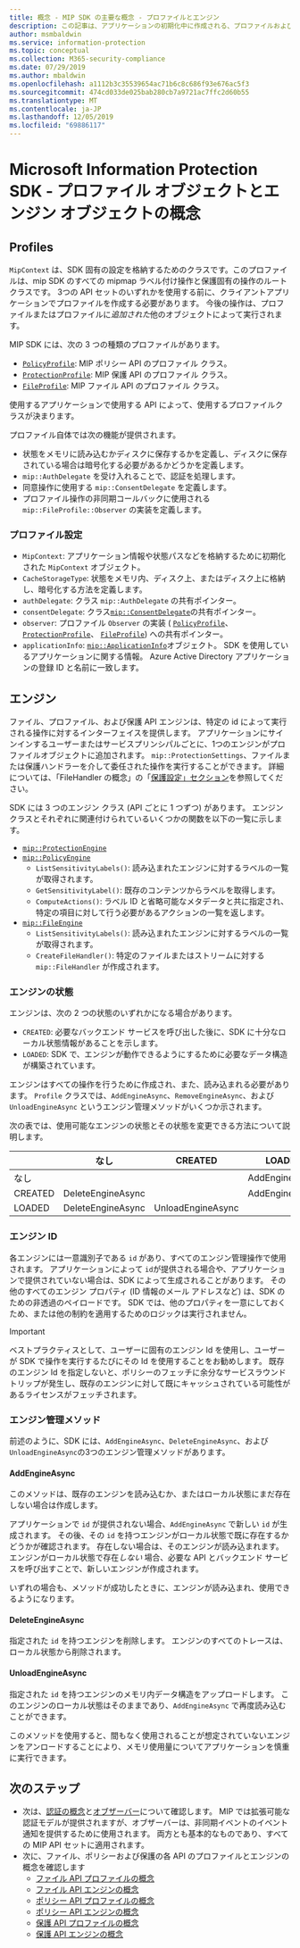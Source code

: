 ```yaml
---
title: 概念 - MIP SDK の主要な概念 - プロファイルとエンジン
description: この記事は、アプリケーションの初期化中に作成される、プロファイルおよびエンジンという主要な SDK の概念を理解するのに役立ちます。
author: msmbaldwin
ms.service: information-protection
ms.topic: conceptual
ms.collection: M365-security-compliance
ms.date: 07/29/2019
ms.author: mbaldwin
ms.openlocfilehash: a1112b3c35539654ac71b6c8c686f93e676ac5f3
ms.sourcegitcommit: 474cd033de025bab280cb7a9721ac7ffc2d60b55
ms.translationtype: MT
ms.contentlocale: ja-JP
ms.lasthandoff: 12/05/2019
ms.locfileid: "69886117"
---
```

# <a name="microsoft-information-protection-sdk---profile-and-engine-object-concepts"></a>Microsoft Information Protection SDK - プロファイル オブジェクトとエンジン オブジェクトの概念

## <a name="profiles"></a>Profiles

`MipContext` は、SDK 固有の設定を格納するためのクラスです。このプロファイルは、mip SDK のすべての mipmap ラベル付け操作と保護固有の操作のルートクラスです。 3つの API セットのいずれかを使用する前に、クライアントアプリケーションでプロファイルを作成する必要があります。 今後の操作は、プロファイルまたはプロファイルに*追加された*他のオブジェクトによって実行されます。

MIP SDK には、次の 3 つの種類のプロファイルがあります。

- [`PolicyProfile`](reference/class_mip_policyprofile.md): MIP ポリシー API のプロファイル クラス。
- [`ProtectionProfile`](reference/class_mip_protectionprofile.md): MIP 保護 API のプロファイル クラス。
- [`FileProfile`](reference/class_mip_fileprofile.md): MIP ファイル API のプロファイル クラス。

使用するアプリケーションで使用する API によって、使用するプロファイルクラスが決まります。

プロファイル自体では次の機能が提供されます。

- 状態をメモリに読み込むかディスクに保存するかを定義し、ディスクに保存されている場合は暗号化する必要があるかどうかを定義します。
- `mip::AuthDelegate` を受け入れることで、認証を処理します。
- 同意操作に使用する `mip::ConsentDelegate` を定義します。
- プロファイル操作の非同期コールバックに使用される `mip::FileProfile::Observer` の実装を定義します。

### <a name="profile-settings"></a>プロファイル設定

- `MipContext`: アプリケーション情報や状態パスなどを格納するために初期化された `MipContext` オブジェクト。
- `CacheStorageType`: 状態をメモリ内、ディスク上、またはディスク上に格納し、暗号化する方法を定義します。
- `authDelegate`: クラス `mip::AuthDelegate` の共有ポインター。
- `consentDelegate`: クラス[`mip::ConsentDelegate`](reference/class_mip_consentdelegate.md)の共有ポインター。
- `observer`: プロファイル `Observer` の実装 ( [`PolicyProfile`](reference/class_mip_policyprofile_observer.md)、 [`ProtectionProfile`](reference/class_mip_protectionprofile_observer.md)、 [`FileProfile`](reference/class_mip_fileprofile_observer.md)) への共有ポインター。
- `applicationInfo`: [`mip::ApplicationInfo`](reference/mip-enums-and-structs.md#structures)オブジェクト。 SDK を使用しているアプリケーションに関する情報。 Azure Active Directory アプリケーションの登録 ID と名前に一致します。

## <a name="engines"></a>エンジン

ファイル、プロファイル、および保護 API エンジンは、特定の id によって実行される操作に対するインターフェイスを提供します。 アプリケーションにサインインするユーザーまたはサービスプリンシパルごとに、1つのエンジンがプロファイルオブジェクトに追加されます。 `mip::ProtectionSettings`、ファイルまたは保護ハンドラーを介して委任された操作を実行することができます。 詳細については、「FileHandler の概念」の「[保護設定」セクション](concept-handler-file-cpp.md)を参照してください。

SDK には 3 つのエンジン クラス (API ごとに 1 つずつ) があります。 エンジン クラスとそれぞれに関連付けられているいくつかの関数を以下の一覧に示します。

- [`mip::ProtectionEngine`](reference/class_mip_protectionengine.md)
- [`mip::PolicyEngine`](reference/class_mip_policyengine.md)
  - `ListSensitivityLabels()`: 読み込まれたエンジンに対するラベルの一覧が取得されます。
  - `GetSensitivityLabel()`: 既存のコンテンツからラベルを取得します。
  - `ComputeActions()`: ラベル ID と省略可能なメタデータと共に指定され、特定の項目に対して行う必要があるアクションの一覧を返します。
- [`mip::FileEngine`](reference/class_mip_fileengine.md)
  - `ListSensitivityLabels()`: 読み込まれたエンジンに対するラベルの一覧が取得されます。
  - `CreateFileHandler()`: 特定のファイルまたはストリームに対する `mip::FileHandler` が作成されます。

### <a name="engine-states"></a>エンジンの状態

エンジンは、次の 2 つの状態のいずれかになる場合があります。

- `CREATED`: 必要なバックエンド サービスを呼び出した後に、SDK に十分なローカル状態情報があることを示します。
- `LOADED`: SDK で、エンジンが動作できるようにするために必要なデータ構造が構築されています。

エンジンはすべての操作を行うために作成され、また、読み込まれる必要があります。 `Profile` クラスでは、`AddEngineAsync`、`RemoveEngineAsync`、および `UnloadEngineAsync` というエンジン管理メソッドがいくつか示されます。

次の表では、使用可能なエンジンの状態とその状態を変更できる方法について説明します。

|         | なし              | CREATED           | LOADED         |
|---------|-------------------|-------------------|----------------|
| なし    |                   |                   | AddEngineAsync |
| CREATED | DeleteEngineAsync |                   | AddEngineAsync |
| LOADED  | DeleteEngineAsync | UnloadEngineAsync |                |

### <a name="engine-id"></a>エンジン ID

各エンジンには一意識別子である `id` があり、すべてのエンジン管理操作で使用されます。 アプリケーションによって `id`が提供される場合や、アプリケーションで提供されていない場合は、SDK によって生成されることがあります。 その他のすべてのエンジン プロパティ (ID 情報のメール アドレスなど) は、SDK のための非透過のペイロードです。 SDK では、他のプロパティを一意にしておくため、または他の制約を適用するためのロジックは実行されません。

> [!IMPORTANT]
> ベストプラクティスとして、ユーザーに固有のエンジン Id を使用し、ユーザーが SDK で操作を実行するたびにその Id を使用することをお勧めします。 既存のエンジン Id を指定しないと、ポリシーのフェッチに余分なサービスラウンドトリップが発生し、既存のエンジンに対して既にキャッシュされている可能性があるライセンスがフェッチされます。

### <a name="engine-management-methods"></a>エンジン管理メソッド

前述のように、SDK には、`AddEngineAsync`、`DeleteEngineAsync`、および `UnloadEngineAsync`の3つのエンジン管理メソッドがあります。

#### <a name="addengineasync"></a>AddEngineAsync

このメソッドは、既存のエンジンを読み込むか、またはローカル状態にまだ存在しない場合は作成します。

アプリケーションで `id` が提供されない場合、`AddEngineAsync` で新しい `id` が生成されます。 その後、その `id` を持つエンジンがローカル状態で既に存在するかどうかが確認されます。 存在しない場合は、そのエンジンが読み込まれます。 エンジンがローカル状態で存在*しない* 場合、必要な API とバックエンド サービスを呼び出すことで、新しいエンジンが作成されます。

いずれの場合も、メソッドが成功したときに、エンジンが読み込まれ、使用できるようになります。

#### <a name="deleteengineasync"></a>DeleteEngineAsync

指定された `id` を持つエンジンを削除します。 エンジンのすべてのトレースは、ローカル状態から削除されます。

#### <a name="unloadengineasync"></a>UnloadEngineAsync

指定された `id` を持つエンジンのメモリ内データ構造をアップロードします。 このエンジンのローカル状態はそのままであり、`AddEngineAsync` で再度読み込むことができます。

このメソッドを使用すると、間もなく使用されることが想定されていないエンジンをアンロードすることにより、メモリ使用量についてアプリケーションを慎重に実行できます。

## <a name="next-steps"></a>次のステップ

- 次は、[認証の概念](concept-authentication-cpp.md)と[オブザーバー](concept-async-observers.md)について確認します。 MIP では拡張可能な認証モデルが提供されますが、オブザーバーは、非同期イベントのイベント通知を提供するために使用されます。 両方とも基本的なものであり、すべての MIP API セットに適用されます。
- 次に、ファイル、ポリシーおよび保護の各 API のプロファイルとエンジンの概念を確認します
  - [ファイル API プロファイルの概念](concept-profile-engine-file-profile-cpp.md)
  - [ファイル API エンジンの概念](concept-profile-engine-file-engine-cpp.md)
  - [ポリシー API プロファイルの概念](concept-profile-engine-file-profile-cpp.md)
  - [ポリシー API エンジンの概念](concept-profile-engine-file-engine-cpp.md)
  - [保護 API プロファイルの概念](concept-profile-engine-file-profile-cpp.md)
  - [保護 API エンジンの概念](concept-profile-engine-file-engine-cpp.md)  
